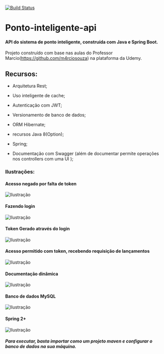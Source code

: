 [![Build Status](https://travis-ci.org/Lipe16/Ponto-inteligente-api.svg?branch=master)](https://travis-ci.org/Lipe16/Ponto-inteligente-api)

# Ponto-inteligente-api
#### API do sistema de ponto inteligente, construída com Java e Spring Boot.

Projeto construído com base nas aulas do Professor Marcio(https://github.com/m4rciosouza) na plataforma da Udemy.


## Recursos:

- Arquitetura Rest;

- Uso inteligente de cache;

- Autenticação com JWT;

- Versionamento de banco de dados;

- ORM Hibernate;

- recursos Java 8(Option);

- Spring;

- Documentação com Swagger (além de documentar permite operações nos controllers com uma UI );



### Ilustrações:

#### Acesso negado por falta de token
![Ilustração](https://image.ibb.co/nQyRs8/acesso_Negado.png)


#### Fazendo login
![Ilustração](https://image.ibb.co/dgxms8/login.png)


#### Token Gerado através do login 
![Ilustração](https://image.ibb.co/hLG1QT/token.png)


#### Acesso permitido com token, recebendo requisição de lançamentos
![Ilustração](https://image.ibb.co/cPuczo/acesso_Permitido_Com_Token.png)


#### Documentação dinâmica
![Ilustração](https://image.ibb.co/n3Sms8/Documentacao_Dinamica.png)


#### Banco de dados MySQL
![Ilustração](https://image.ibb.co/hCnms8/mysql.png)


#### Spring 2+
![Ilustração](https://image.ibb.co/cTqjeo/Spring.png)


##### Para executar, basta importar como um projeto maven e configurar o banco de dados na sua máquina.





